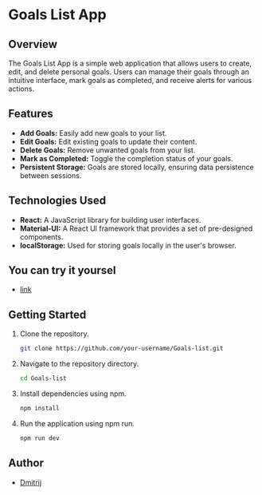 # Goals List App

## Overview

The Goals List App is a simple web application that allows users to create, edit, and delete personal goals. Users can manage their goals through an intuitive interface, mark goals as completed, and receive alerts for various actions.

## Features

- **Add Goals:** Easily add new goals to your list.
- **Edit Goals:** Edit existing goals to update their content.
- **Delete Goals:** Remove unwanted goals from your list.
- **Mark as Completed:** Toggle the completion status of your goals.
- **Persistent Storage:** Goals are stored locally, ensuring data persistence between sessions.

## Technologies Used

- **React:** A JavaScript library for building user interfaces.
- **Material-UI:** A React UI framework that provides a set of pre-designed components.
- **localStorage:** Used for storing goals locally in the user's browser.

## You can try it yoursel 

- [link](https://goals-list-one.vercel.app/)

## Getting Started

1. Clone the repository.
   ```bash
   git clone https://github.com/your-username/Goals-list.git

2. Navigate to the repository directory.
   ```bash
   cd Goals-list
   ```
3. Install dependencies using npm.
   ```bash
   npm install
   ```
4. Run the application using npm run.
   ```bash
   npm run dev
   ```

## Author

- [Dmitrij](https://github.com/darkeris345)

